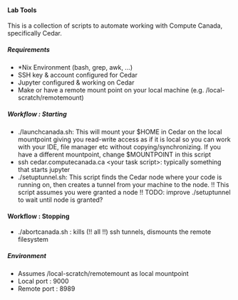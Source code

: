 #### Lab Tools
This is a collection of scripts to automate working with Compute Canada, specifically Cedar. 
##### Requirements
* *Nix Environment (bash, grep, awk, ...)
* SSH key & account configured for Cedar
* Jupyter configured & working on Cedar
* Make or have a remote mount point on your local machine (e.g. /local-scratch/remotemount)
##### Workflow : Starting
* ./launchcanada.sh: This will mount your $HOME in Cedar on the local mountpoint giving you read-write access as if it is local so you can work with your IDE, file manager etc without copying/synchronizing. If you have a different mountpoint, change $MOUNTPOINT in this script
* ssh cedar.computecanada.ca \<your task script\>: typically something that starts jupyter
* ./setuptunnel.sh: This script finds the Cedar node where your code is running on, then creates a tunnel from your machine to the node. !! This script assumes you were granted a node !! TODO: improve ./setuptunnel to wait until node is granted?
  
#### Workflow : Stopping
* ./abortcanada.sh : kills (!! all !!) ssh tunnels, dismounts the remote filesystem
  
  
##### Environment 
* Assumes /local-scratch/remotemount as local mountpoint 
* Local port : 9000
* Remote port : 8989
